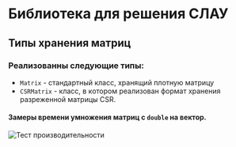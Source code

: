 # Библиотека для решения СЛАУ

Типы хранения матриц
---
### Реализованны следующие типы:

* `Matrix` - стандартный класс, хранящий плотную матрицу
* `CSRMatrix` - класс, в котором реализован формат хранения разреженной матрицы CSR.

#### Замеры времени умножения матриц с `double` на вектор. 
![Тест производительности](https://github.com/ZaharDudar/LinearSystemSolver/mdmaterial/Rigure_1.png)
